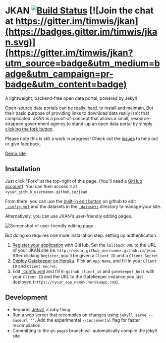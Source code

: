 # JKAN [![Build Status](https://travis-ci.org/timwis/jkan.svg?branch=gh-pages)](https://travis-ci.org/timwis/JKAN) [![Join the chat at https://gitter.im/timwis/jkan](https://badges.gitter.im/timwis/jkan.svg)](https://gitter.im/timwis/jkan?utm_source=badge&utm_medium=badge&utm_campaign=pr-badge&utm_content=badge)
A lightweight, backend-free open data portal, powered by Jekyll

Open-source data portals can be [really](https://twitter.com/waldojaquith/status/282599673569619969).
[hard](https://twitter.com/chris_whong/status/669207423719235584). to install and maintain. But their
basic purpose of providing links to download data really isn't that complicated. JKAN is a proof-of-concept
that allows a small, resource-strapped government agency to stand-up an open data portal by simply
[clicking the fork button](https://help.github.com/articles/fork-a-repo/).

Please note this is still a work in progress! Check out the [issues](https://github.com/timwis/jkan/issues) to help
out or give feedback.

[Demo site](http://timwis.com/jkan)

## Installation
Just click "Fork" at the top-right of this page. (You'll need a [GitHub account](https://github.com/join?return_to=%2Ftimwis%2Fjkan&source=login)).
You can then access it at `<your_github_username>.github.io/jkan`.

From there, you can use the [built-in edit button](https://help.github.com/articles/editing-files-in-your-repository/) 
on github to edit [`_config.yml`](_config.yml) and the datasets in the [`_datasets`](_datasets) directory to manage
your site.

Alternatively, you can use JKAN's user-friendly editing pages.

![Screenshot of user-friendly editing page](http://i.imgur.com/e12N0oQ.png)

But doing so requires one more installation step: setting up authentication.

1. [Register your application](https://github.com/settings/applications/new) with GitHub. Set the `Callback URL`
to the URL of your JKAN site (ie. `http://<your_github_username>.github.io/jkan`. After clicking `Register`, you'll
be given a `Client ID` and a `Client Secret`.
2. [Deploy Gatekeeper on Heroku](https://dashboard.heroku.com/new?button-url=https%3A%2F%2Fgithub.com%2Fprose%2Fgatekeeper&template=https%3A%2F%2Fgithub.com%2Fprose%2Fgatekeeper).
Pick an `App Name`, and fill in your `Client ID` and `Client Secret`.
3. Edit [_config.yml](_config.yml#L10-L11) and fill in `github_client_id` and `gatekeeper_host` with your `Client ID`
and the URL to the Gatekeeper instance you just deployed (`https://<your_app_name>.herokuapp.com`).

## Development
* Requires [Jekyll](http://jekyllrb.com), a ruby thing
* Run a web server that recompiles on changes using `jekyll serve --baseurl ""`. Add the experimental `--incremental`
flag for faster recompilation.
* Committing to the `gh-pages` branch will automatically compile the jekyll site 
